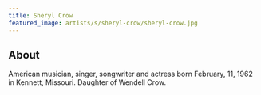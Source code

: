 ```yaml
---
title: Sheryl Crow
featured_image: artists/s/sheryl-crow/sheryl-crow.jpg
---
```

## About

American musician, singer, songwriter and actress born February, 11, 1962 in Kennett, Missouri.
Daughter of Wendell Crow.

